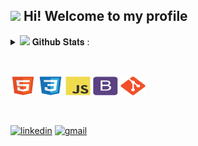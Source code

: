 ## <img src="https://media.giphy.com/media/hvRJCLFzcasrR4ia7z/giphy.gif" width="30px"> Hi! Welcome to my profile
 <div>
 <details>
  <summary>
   <img src="https://media.giphy.com/media/cj87CxfRtrUifF3Ryk/giphy.gif" height="25">
   <span> 𝐆𝐢𝐭𝐡𝐮𝐛 𝐒𝐭𝐚𝐭𝐬 : </span>
  </summary>
  <a href="https://github.com/RobsonMT">
    <img height="120em" alt="Robson-stats" src="https://github-readme-stats.vercel.app/api?username=RobsonMT&theme=blue-green&show_icons=true">
  </a>
  <a href="https://github.com/RobsonMT">
   <img height="120em" alt="Robson-stats" src="https://github-readme-stats.vercel.app/api/top-langs/?username=RobsonMT&layout=compact&langs_count=7&theme=blue-green"/>
  </a>
 </details>
</div>

##

<div style="display: inline-block"><br>
 <img align="center" height="30" width="40" alt="Robson-HTML5"           src="https://raw.githubusercontent.com/devicons/devicon/9f4f5cdb393299a81125eb5127929ea7bfe42889/icons/html5/html5-original.svg">
 <img align="center" height="30" width="40" alt="Robson-CSS3" src="https://raw.githubusercontent.com/devicons/devicon/9f4f5cdb393299a81125eb5127929ea7bfe42889/icons/css3/css3-original.svg">
 <img align="center" height="30" src="https://raw.githubusercontent.com/devicons/devicon/master/icons/javascript/javascript-original.svg" alt="javascript" width="40" height="40"/>
 <img align="center" height="30" width="40" alt="Robson-JS" src="https://raw.githubusercontent.com/devicons/devicon/9f4f5cdb393299a81125eb5127929ea7bfe42889/icons/bootstrap/bootstrap-plain.svg">
 <img align="center" height="30" width="40" alt="Robson-Git" src="https://raw.githubusercontent.com/devicons/devicon/9f4f5cdb393299a81125eb5127929ea7bfe42889/icons/git/git-original.svg">
</div>

##

<div style="display: inline-block"><br>
  <a href="https://www.linkedin.com/in/rbsndev3/"><img align="center" alt="linkedin" src="https://img.shields.io/badge/LinkedIn-0077B5?style=for-the-badge&logo=linkedin&logoColor=white"></a>
  <a href="mailto:Rbsndev3@gmail.com"><img align="center" alt="gmail" src="https://img.shields.io/badge/Gmail-D14836?style=for-the-badge&logo=gmail&logoColor=white"></a>
</div>
